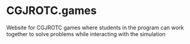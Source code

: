 # CGJROTC.games
Website for CGJROTC games where students in the program can work together to solve problems while interacting with the simulation
